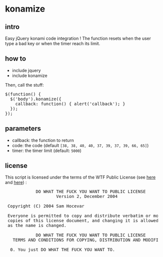 # konamize

## intro
Easy jQuery konami code integration !
The function resets when the user type a bad key or when the timer reach its limit.

## how to
* include jquery
* include konamize

Then, call the stuff:
<pre>
$(function() {
  $('body').konamize({
    callback: function() { alert('callback'); }
  });
});
</pre>

## parameters
* callback: the function to return
* code: the code (default `[38, 38, 40, 40, 37, 39, 37, 39, 66, 65]`)
* timer: the timer limit (default: `5000`)

## license
This script is licensed under the terms of the WTF Public License (see [here](http://en.wikipedia.org/wiki/WTFPL) and [here](http://sam.zoy.org/wtfpl/)) :
<pre>
            DO WHAT THE FUCK YOU WANT TO PUBLIC LICENSE
                    Version 2, December 2004

 Copyright (C) 2004 Sam Hocevar <sam@hocevar.net>

 Everyone is permitted to copy and distribute verbatim or modified
 copies of this license document, and changing it is allowed as long
 as the name is changed.

            DO WHAT THE FUCK YOU WANT TO PUBLIC LICENSE
   TERMS AND CONDITIONS FOR COPYING, DISTRIBUTION AND MODIFICATION

  0. You just DO WHAT THE FUCK YOU WANT TO.
</pre>